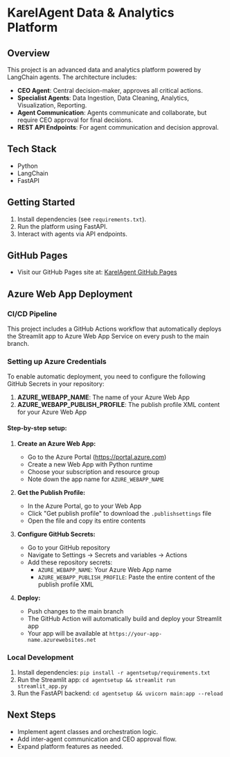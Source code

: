 # KarelAgent Data & Analytics Platform

## Overview
This project is an advanced data and analytics platform powered by LangChain agents. The architecture includes:
- **CEO Agent**: Central decision-maker, approves all critical actions.
- **Specialist Agents**: Data Ingestion, Data Cleaning, Analytics, Visualization, Reporting.
- **Agent Communication**: Agents communicate and collaborate, but require CEO approval for final decisions.
- **REST API Endpoints**: For agent communication and decision approval.

## Tech Stack
- Python
- LangChain
- FastAPI

## Getting Started
1. Install dependencies (see `requirements.txt`).
2. Run the platform using FastAPI.
3. Interact with agents via API endpoints.

## GitHub Pages
- Visit our GitHub Pages site at: [KarelAgent GitHub Pages](https://karelgo.github.io/KarelAgent)

## Azure Web App Deployment

### CI/CD Pipeline
This project includes a GitHub Actions workflow that automatically deploys the Streamlit app to Azure Web App Service on every push to the main branch.

### Setting up Azure Credentials

To enable automatic deployment, you need to configure the following GitHub Secrets in your repository:

1. **AZURE_WEBAPP_NAME**: The name of your Azure Web App
2. **AZURE_WEBAPP_PUBLISH_PROFILE**: The publish profile XML content for your Azure Web App

#### Step-by-step setup:

1. **Create an Azure Web App:**
   - Go to the Azure Portal (https://portal.azure.com)
   - Create a new Web App with Python runtime
   - Choose your subscription and resource group
   - Note down the app name for `AZURE_WEBAPP_NAME`

2. **Get the Publish Profile:**
   - In the Azure Portal, go to your Web App
   - Click "Get publish profile" to download the `.publishsettings` file
   - Open the file and copy its entire contents

3. **Configure GitHub Secrets:**
   - Go to your GitHub repository
   - Navigate to Settings → Secrets and variables → Actions
   - Add these repository secrets:
     - `AZURE_WEBAPP_NAME`: Your Azure Web App name
     - `AZURE_WEBAPP_PUBLISH_PROFILE`: Paste the entire content of the publish profile XML

4. **Deploy:**
   - Push changes to the main branch
   - The GitHub Action will automatically build and deploy your Streamlit app
   - Your app will be available at `https://your-app-name.azurewebsites.net`

### Local Development
1. Install dependencies: `pip install -r agentsetup/requirements.txt`
2. Run the Streamlit app: `cd agentsetup && streamlit run streamlit_app.py`
3. Run the FastAPI backend: `cd agentsetup && uvicorn main:app --reload`

## Next Steps
- Implement agent classes and orchestration logic.
- Add inter-agent communication and CEO approval flow.
- Expand platform features as needed.